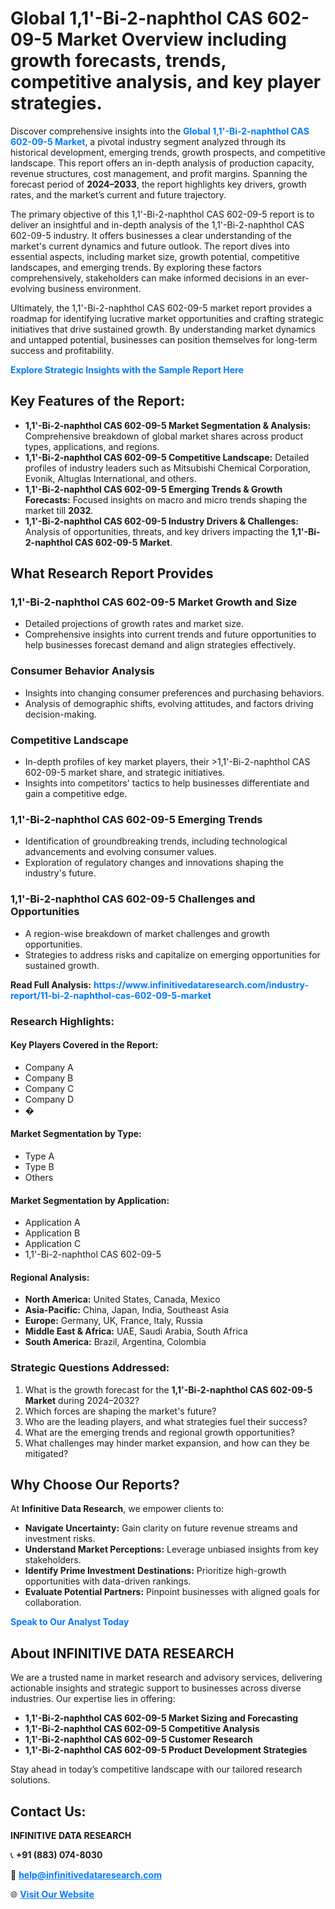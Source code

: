 <h1>Global 1,1'-Bi-2-naphthol CAS 602-09-5 Market Overview including growth forecasts, trends, competitive analysis, and key player strategies.</h1>
<p>
Discover comprehensive insights into the 
<a href="https://www.infinitivedataresearch.com/industry-report/11-bi-2-naphthol-cas-602-09-5-market" rel="dofollow" style="color: #007BFF; text-decoration: none;"><strong>Global 1,1'-Bi-2-naphthol CAS 602-09-5 Market</strong></a>, a pivotal industry segment analyzed through its historical development, emerging trends, growth prospects, and competitive landscape. This report offers an in-depth analysis of production capacity, revenue structures, cost management, and profit margins. Spanning the forecast period of <strong>2024–2033</strong>, the report highlights key drivers, growth rates, and the market’s current and future trajectory.
</p>
<p>
The primary objective of this 1,1'-Bi-2-naphthol CAS 602-09-5 report is to deliver an insightful and in-depth analysis of the 1,1'-Bi-2-naphthol CAS 602-09-5 industry. It offers businesses a clear understanding of the market's current dynamics and future outlook. The report dives into essential aspects, including market size, growth potential, competitive landscapes, and emerging trends. By exploring these factors comprehensively, stakeholders can make informed decisions in an ever-evolving business environment.
</p>
<p>
Ultimately, the 1,1'-Bi-2-naphthol CAS 602-09-5 market report provides a roadmap for identifying lucrative market opportunities and crafting strategic initiatives that drive sustained growth. By understanding market dynamics and untapped potential, businesses can position themselves for long-term success and profitability.
</p>
<p>
<a href="https://www.infinitivedataresearch.com/request-sample/reportId=112656" style="color: #007BFF; text-decoration: none;"><strong>Explore Strategic Insights with the Sample Report Here</strong></a>
</p>

<h2>Key Features of the Report:</h2>
<ul>
<li><strong>1,1'-Bi-2-naphthol CAS 602-09-5 Market Segmentation & Analysis:</strong> Comprehensive breakdown of global market shares across product types, applications, and regions.</li>
<li><strong>1,1'-Bi-2-naphthol CAS 602-09-5 Competitive Landscape:</strong> Detailed profiles of industry leaders such as Mitsubishi Chemical Corporation, Evonik, Altuglas International, and others.</li>
<li><strong>1,1'-Bi-2-naphthol CAS 602-09-5 Emerging Trends & Growth Forecasts:</strong> Focused insights on macro and micro trends shaping the market till <strong>2032</strong>.</li>
<li><strong>1,1'-Bi-2-naphthol CAS 602-09-5 Industry Drivers & Challenges:</strong> Analysis of opportunities, threats, and key drivers impacting the <strong>1,1'-Bi-2-naphthol CAS 602-09-5 Market</strong>.</li>
</ul>

<h2>What Research Report Provides</h2>
<h3>1,1'-Bi-2-naphthol CAS 602-09-5 Market Growth and Size</h3>
<ul>
<li>Detailed projections of growth rates and market size.</li>
<li>Comprehensive insights into current trends and future opportunities to help businesses forecast demand and align strategies effectively.</li>
</ul>

<h3>Consumer Behavior Analysis</h3>
<ul>
<li>Insights into changing consumer preferences and purchasing behaviors.</li>
<li>Analysis of demographic shifts, evolving attitudes, and factors driving decision-making.</li>
</ul>

<h3>Competitive Landscape</h3>
<ul>
<li>In-depth profiles of key market players, their >1,1'-Bi-2-naphthol CAS 602-09-5 market share, and strategic initiatives.</li>
<li>Insights into competitors' tactics to help businesses differentiate and gain a competitive edge.</li>
</ul>

<h3>1,1'-Bi-2-naphthol CAS 602-09-5 Emerging Trends</h3>
<ul>
<li>Identification of groundbreaking trends, including technological advancements and evolving consumer values.</li>
<li>Exploration of regulatory changes and innovations shaping the industry's future.</li>
</ul>

<h3>1,1'-Bi-2-naphthol CAS 602-09-5 Challenges and Opportunities</h3>
<ul>
<li>A region-wise breakdown of market challenges and growth opportunities.</li>
<li>Strategies to address risks and capitalize on emerging opportunities for sustained growth.</li>
</ul>
<p><strong>Read Full Analysis:</strong> <a href="https://www.infinitivedataresearch.com/industry-report/11-bi-2-naphthol-cas-602-09-5-market" rel="dofollow" style="color: #007BFF; text-decoration: none;"><strong>https://www.infinitivedataresearch.com/industry-report/11-bi-2-naphthol-cas-602-09-5-market</strong></a></p>
<h3>Research Highlights:</h3>
<h4>Key Players Covered in the Report:</h4>
<ul><li>Company A</li><li>Company B</li><li>Company C</li><li>Company D</li><li>�</li></ul>
<h4>Market Segmentation by Type:</h4>
<ul><li>Type A</li><li>Type B</li><li>Others</li></ul>
<h4>Market Segmentation by Application:</h4>
<ul><li>Application A</li><li>Application B</li><li>Application C</li><li>1,1&#039;-Bi-2-naphthol CAS 602-09-5</li></ul>

<h4>Regional Analysis:</h4>
<ul>
<li><strong>North America:</strong> United States, Canada, Mexico</li>
<li><strong>Asia-Pacific:</strong> China, Japan, India, Southeast Asia</li>
<li><strong>Europe:</strong> Germany, UK, France, Italy, Russia</li>
<li><strong>Middle East & Africa:</strong> UAE, Saudi Arabia, South Africa</li>
<li><strong>South America:</strong> Brazil, Argentina, Colombia</li>
</ul>

<h3>Strategic Questions Addressed:</h3>
<ol>
<li>What is the growth forecast for the <strong>1,1'-Bi-2-naphthol CAS 602-09-5 Market</strong> during 2024–2032?</li>
<li>Which forces are shaping the market's future?</li>
<li>Who are the leading players, and what strategies fuel their success?</li>
<li>What are the emerging trends and regional growth opportunities?</li>
<li>What challenges may hinder market expansion, and how can they be mitigated?</li>
</ol>

<h2>Why Choose Our Reports?</h2>
<p>At <strong>Infinitive Data Research</strong>, we empower clients to:</p>
<ul>
<li><strong>Navigate Uncertainty:</strong> Gain clarity on future revenue streams and investment risks.</li>
<li><strong>Understand Market Perceptions:</strong> Leverage unbiased insights from key stakeholders.</li>
<li><strong>Identify Prime Investment Destinations:</strong> Prioritize high-growth opportunities with data-driven rankings.</li>
<li><strong>Evaluate Potential Partners:</strong> Pinpoint businesses with aligned goals for collaboration.</li>
</ul>
<p><a href="https://www.infinitivedataresearch.com/industry-report/11-bi-2-naphthol-cas-602-09-5-market" rel="dofollow" style="color: #007BFF; text-decoration: none;"><strong>Speak to Our Analyst Today</strong></a></p>

<h2>About INFINITIVE DATA RESEARCH</h2>
<p>We are a trusted name in market research and advisory services, delivering actionable insights and strategic support to businesses across diverse industries. Our expertise lies in offering:</p>
<ul>
<li><strong>1,1'-Bi-2-naphthol CAS 602-09-5 Market Sizing and Forecasting</strong></li>
<li><strong>1,1'-Bi-2-naphthol CAS 602-09-5 Competitive Analysis</strong></li>
<li><strong>1,1'-Bi-2-naphthol CAS 602-09-5 Customer Research</strong></li>
<li><strong>1,1'-Bi-2-naphthol CAS 602-09-5 Product Development Strategies</strong></li>
</ul>
<p>Stay ahead in today’s competitive landscape with our tailored research solutions.</p>

<h2>Contact Us:</h2>
<p><strong>INFINITIVE DATA RESEARCH</strong></p>
<p>📞 <strong>+91 (883) 074-8030</strong></p>
<p>📧 <strong><a href="mailto:help@infinitivedataresearch.com" style="color: #007BFF;">help@infinitivedataresearch.com</a></strong></p>
<p>🌐 <strong><a href="https://www.infinitivedataresearch.com" rel="dofollow" style="color: #007BFF;">Visit Our Website</a></strong></p>